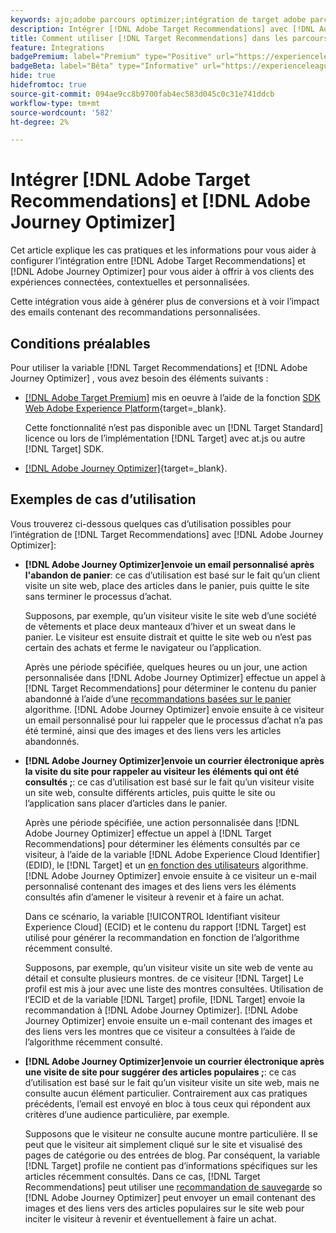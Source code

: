 ```yaml
---
keywords: ajo;adobe parcours optimizer;intégration de target adobe parcours optimizer;recommandations;recommandations target;intégration
description: Intégrer [!DNL Adobe Target Recommendations] avec [!DNL Adobe Journey Optimizer].
title: Comment utiliser [!DNL Target Recommendations] dans les parcours client utilisant [!DNL Adobe Journey Optimizer]?
feature: Integrations
badgePremium: label="Premium" type="Positive" url="https://experienceleague.adobe.com/docs/target/using/introduction/intro.html?lang=en#premium newtab=true" tooltip="Découvrez les fonctionnalités incluses dans Target Premium."
badgeBeta: label="Bêta" type="Informative" url="https://experienceleague.adobe.com/docs/target/using/introduction/intro.html#beta newtab=true?lang=fr" tooltip="Quelles sont les fonctionnalités bêta dans  [!DNL Adobe Target] ?"
hide: true
hidefromtoc: true
source-git-commit: 094ae9cc8b9700fab4ec583d045c0c31e741ddcb
workflow-type: tm+mt
source-wordcount: '582'
ht-degree: 2%

---
```


# Intégrer [!DNL Adobe Target Recommendations] et [!DNL Adobe Journey Optimizer]

Cet article explique les cas pratiques et les informations pour vous aider à configurer l’intégration entre [!DNL Adobe Target Recommendations] et [!DNL Adobe Journey Optimizer] pour vous aider à offrir à vos clients des expériences connectées, contextuelles et personnalisées.

Cette intégration vous aide à générer plus de conversions et à voir l’impact des emails contenant des recommandations personnalisées.

## Conditions préalables

Pour utiliser la variable [!DNL Target Recommendations] et [!DNL Adobe Journey Optimizer] , vous avez besoin des éléments suivants :

* [[!DNL Adobe Target Premium]](/help/main/c-intro/intro.md#premium) mis en oeuvre à l’aide de la fonction [SDK Web Adobe Experience Platform](https://experienceleague.corp.adobe.com/docs/target-dev/developer/client-side/aep-web-sdk.html?lang=fr){target=_blank}.

  Cette fonctionnalité n’est pas disponible avec un [!DNL Target Standard] licence ou lors de l’implémentation [!DNL Target] avec at.js ou autre [!DNL Target] SDK.

* [[!DNL Adobe Journey Optimizer]](https://experienceleague.adobe.com/docs/journey-optimizer/using/ajo-home.html){target=_blank}.

## Exemples de cas d’utilisation

Vous trouverez ci-dessous quelques cas d’utilisation possibles pour l’intégration de [!DNL Target Recommendations] avec [!DNL Adobe Journey Optimizer]:

* **[!DNL Adobe Journey Optimizer]envoie un email personnalisé après l&#39;abandon de panier**: ce cas d’utilisation est basé sur le fait qu’un client visite un site web, place des articles dans le panier, puis quitte le site sans terminer le processus d’achat.

  Supposons, par exemple, qu’un visiteur visite le site web d’une société de vêtements et place deux manteaux d’hiver et un sweat dans le panier. Le visiteur est ensuite distrait et quitte le site web ou n’est pas certain des achats et ferme le navigateur ou l’application.

  Après une période spécifiée, quelques heures ou un jour, une action personnalisée dans [!DNL Adobe Journey Optimizer] effectue un appel à [!DNL Target Recommendations] pour déterminer le contenu du panier abandonné à l’aide d’une [recommandations basées sur le panier](/help/main/c-recommendations/c-algorithms/base-the-recommendation-on-a-recommendation-key.md) algorithme. [!DNL Adobe Journey Optimizer] envoie ensuite à ce visiteur un email personnalisé pour lui rappeler que le processus d’achat n’a pas été terminé, ainsi que des images et des liens vers les articles abandonnés.

* **[!DNL Adobe Journey Optimizer]envoie un courrier électronique après la visite du site pour rappeler au visiteur les éléments qui ont été consultés ;**: ce cas d’utilisation est basé sur le fait qu’un visiteur visite un site web, consulte différents articles, puis quitte le site ou l’application sans placer d’articles dans le panier.

  Après une période spécifiée, une action personnalisée dans [!DNL Adobe Journey Optimizer] effectue un appel à [!DNL Target Recommendations] pour déterminer les éléments consultés par ce visiteur, à l’aide de la variable [!DNL Adobe Experience Cloud Identifier] (EDID), le [!DNL Target] et un [en fonction des utilisateurs](/help/main/c-recommendations/c-algorithms/base-the-recommendation-on-a-recommendation-key.md) algorithme. [!DNL Adobe Journey Optimizer] envoie ensuite à ce visiteur un e-mail personnalisé contenant des images et des liens vers les éléments consultés afin d’amener le visiteur à revenir et à faire un achat.

  Dans ce scénario, la variable [!UICONTROL Identifiant visiteur Experience Cloud] (ECID) et le contenu du rapport [!DNL Target] est utilisé pour générer la recommandation en fonction de l’algorithme récemment consulté.

  Supposons, par exemple, qu’un visiteur visite un site web de vente au détail et consulte plusieurs montres. de ce visiteur [!DNL Target] Le profil est mis à jour avec une liste des montres consultées. Utilisation de l’ECID et de la variable [!DNL Target] profile, [!DNL Target] envoie la recommandation à [!DNL Adobe Journey Optimizer]. [!DNL Adobe Journey Optimizer] envoie ensuite un e-mail contenant des images et des liens vers les montres que ce visiteur a consultées à l’aide de l’algorithme récemment consulté.

* **[!DNL Adobe Journey Optimizer]envoie un courrier électronique après une visite de site pour suggérer des articles populaires ;**: ce cas d’utilisation est basé sur le fait qu’un visiteur visite un site web, mais ne consulte aucun élément particulier. Contrairement aux cas pratiques précédents, l’email est envoyé en bloc à tous ceux qui répondent aux critères d’une audience particulière, par exemple.

  Supposons que le visiteur ne consulte aucune montre particulière. Il se peut que le visiteur ait simplement cliqué sur le site et visualisé des pages de catégorie ou des entrées de blog. Par conséquent, la variable [!DNL Target] profile ne contient pas d’informations spécifiques sur les articles récemment consultés. Dans ce cas, [!DNL Target Recommendations] peut utiliser une [recommandation de sauvegarde](/help/main/c-recommendations/c-algorithms/backup-recs.md) so [!DNL Adobe Journey Optimizer] peut envoyer un email contenant des images et des liens vers des articles populaires sur le site web pour inciter le visiteur à revenir et éventuellement à faire un achat.


